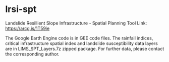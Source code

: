 # lrsi-spt
Landslide Resillient Slope Infrastructure - Spatial Planning Tool
Link:
https://arcg.is/1T59ie

The Google Earth Engine code is in GEE code files.
The rainfall indices, critical infrastructure spatial index and landslide susceptibility data layers are in LIMS_SPT_Layers.7z zipped package. 
For further data, please contact the corresponding author. 

